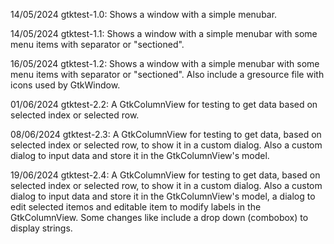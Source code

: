14/05/2024 gtktest-1.0: Shows a window with a simple menubar.

14/05/2024 gtktest-1.1: Shows a window with a simple menubar with some menu items with separator or "sectioned".

16/05/2024 gtktest-1.2: Shows a window with a simple menubar with some menu items with separator or "sectioned". Also include a gresource file with icons used by GtkWindow.

01/06/2024 gtktest-2.2: A GtkColumnView for testing to get data based on selected index or selected row.

08/06/2024 gtktest-2.3: A GtkColumnView for testing to get data, based on selected index or selected row, to show it in a custom dialog. Also a custom dialog to input data and store it in the GtkColumnView's model.

19/06/2024 gtktest-2.4: A GtkColumnView for testing to get data, based on selected index or selected row, to show it in a custom dialog. Also a custom dialog to input data and store it in the GtkColumnView's model, a dialog to edit selected itemos and editable item to modify labels in the GtkColumnView. Some changes like include a drop down (combobox) to display strings.
